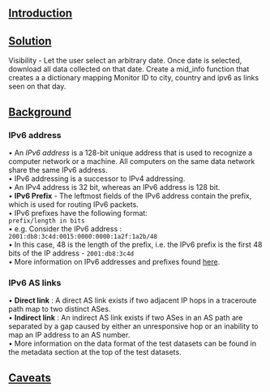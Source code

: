 ## <ins> Introduction </ins> ##




## <ins> Solution </ins> ## 

Visibility - Let the user select an arbitrary date. Once date is selected, download all data collected on that date. Create a mid_info function that creates a a dictionary mapping Monitor ID to city, country and ipv6 as links seen on that day. 



## <ins> Background </ins> ## 

### IPv6 address ###
• An *IPv6 address* is a 128-bit unique address that is used to recognize a computer network or a machine. All computers on the same data network share the same IPv6 address.\
• IPv6 addressing is a successor to IPv4 addressing. \
• An IPv4 address is 32 bit, whereas an IPv6 address is 128 bit. \
• **IPv6 Prefix** - The leftmost fields of the IPv6 address contain the prefix, which is used for routing IPv6 packets. \
• IPv6 prefixes have the following format:\
`prefix/length in bits` \
• e.g. Consider the IPv6 address : `2001:db8:3c4d:0015:0000:0000:1a2f:1a2b/48` \
• In this case, 48 is the length of the prefix, i.e. the IPv6 prefix is the first 48 bits of the IP address - `2001:db8:3c4d` \
• More information on IPv6 addresses and prefixes found [here]( https://docs.oracle.com/cd/E19253-01/816-4554/6maoq01nv/index.html ).

### IPv6 AS links ###
• **Direct link** : A direct AS link exists if two adjacent IP hops in a traceroute path map to two distinct ASes. \
• **Indirect link** : An indirect AS link exists if two ASes in an AS path are separated by a gap caused by either an unresponsive hop or an inability to
map an IP address to an AS number. \
• More information on the data format of the test datasets can be found in the metadata section at the top of the test datasets. 

## <ins> Caveats  </ins> ## 

